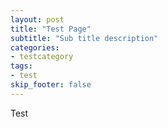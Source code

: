 ```yaml
---
layout: post
title: "Test Page"
subtitle: "Sub title description"
categories:
- testcategory
tags:
- test
skip_footer: false
---
```


Test